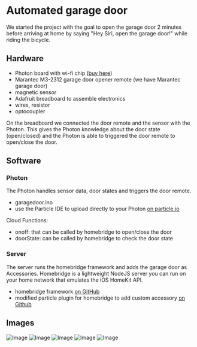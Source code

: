 # Automated garage door

We started the project with the goal to open the garage door 2 minutes before arriving at home by saying "Hey Siri, open the garage door!" while riding the bicycle.

## Hardware

* Photon board with wi-fi chip ([buy here](https://store.particle.io/#photon))
* Marantec M3-2312 garage door opener remote (we have Marantec garage door)
* magnetic sensor
* Adafruit breadboard to assemble electronics
* wires, resistor
* optocoupler

On the breadboard we connected the door remote and the sensor with the Photon.
This gives the Photon knowledge about the door state (open/closed) and the Photon is able to triggered the door remote to open/close the door.

## Software

### Photon

The Photon handles sensor data, door states and triggers the door remote.

* garagedoor.ino
* use the Particle IDE to upload directly to your Photon [on particle.io](https://build.particle.io/build)

Cloud Functions:
* onoff: that can be called by homebridge to open/close the door
* doorState: can be called by homebridge to check the door state

### Server

The server runs the homebridge framework and adds the garage door as Accessories.
Homebridge is a lightweight NodeJS server you can run on your home network that emulates the iOS HomeKit API.

* homebridge framework [on GitHub](https://github.com/nfarina/homebridge)
* modified particle plugin for homebridge to add custom accessory [on Github](https://github.com/Twissi/homebridge-particle)

## Images

![Image](https://raw.githubusercontent.com/beanieboi/garage-door-opener/master/photos/IMG_4709.jpg)
![Image](https://raw.githubusercontent.com/beanieboi/garage-door-opener/master/photos/IMG_4712.jpg)
![Image](https://raw.githubusercontent.com/beanieboi/garage-door-opener/master/photos/IMG_4713.jpg)
![Image](https://raw.githubusercontent.com/beanieboi/garage-door-opener/master/photos/IMG_4768.jpg)
![Image](https://raw.githubusercontent.com/beanieboi/garage-door-opener/master/photos/IMG_4770.jpg)
